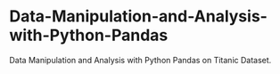 # Data-Manipulation-and-Analysis-with-Python-Pandas
Data Manipulation and Analysis with Python Pandas on Titanic Dataset.
